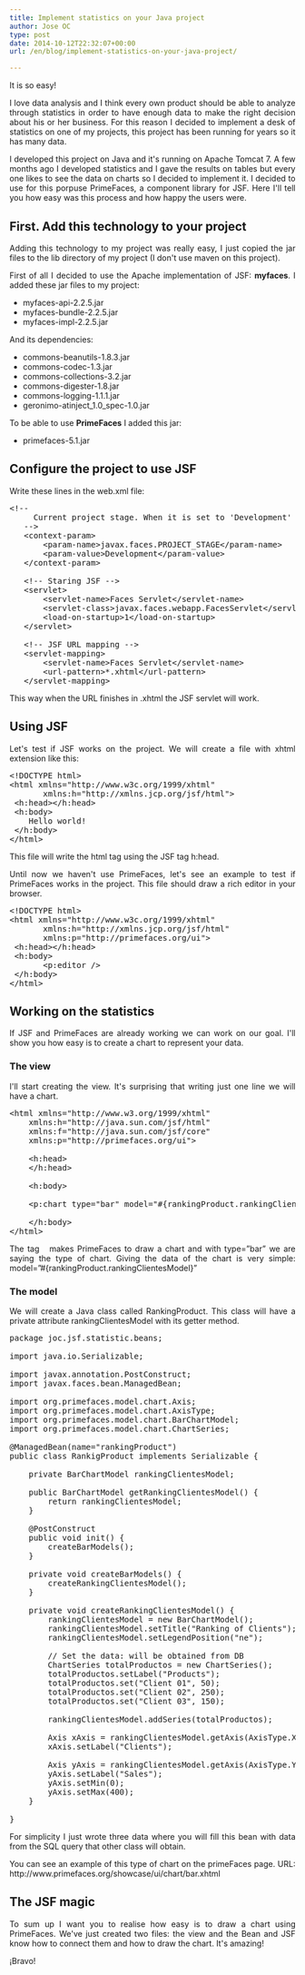 ```yaml
---
title: Implement statistics on your Java project
author: Jose OC
type: post
date: 2014-10-12T22:32:07+00:00
url: /en/blog/implement-statistics-on-your-java-project/

---
```

<p style="text-align: justify">
  It is so easy!
</p>

<p style="text-align: justify">
  I love data analysis and I think every own product should be able to analyze through statistics in order to have enough data to make the right decision about his or her business. For this reason I decided to implement a desk of statistics on one of my projects, this project has been running for years so it has many data.
</p>

<p style="text-align: justify">
  I developed this project on Java and it's running on Apache Tomcat 7. A few months ago I developed statistics and I gave the results on tables but every one likes to see the data on charts so I decided to implement it. I decided to use for this porpuse <span class="lang:default highlight:0 decode:true  crayon-inline">PrimeFaces</span>, a component library for <span class="lang:default highlight:0 decode:true  crayon-inline">JSF</span>. Here I'll tell you how easy was this process and how happy the users were.
</p>

<h2 style="text-align: justify">
  First. Add this technology to your project
</h2>

<p style="text-align: justify">
  Adding this technology to my project was really easy, I just copied the jar files to the lib directory of my project (I don't use maven on this project).
</p>

<p style="text-align: justify">
  First of all I decided to use the Apache implementation of JSF: <strong>myfaces</strong>. I added these jar files to my project:
</p>

<ul style="text-align: justify">
  <li style="text-align: justify">
    myfaces-api-2.2.5.jar
  </li>
  <li style="text-align: justify">
    myfaces-bundle-2.2.5.jar
  </li>
  <li style="text-align: justify">
    myfaces-impl-2.2.5.jar
  </li>
</ul>

<p style="text-align: justify">
  And its dependencies:
</p>

<ul style="text-align: justify">
  <li style="text-align: justify">
    commons-beanutils-1.8.3.jar
  </li>
  <li style="text-align: justify">
    commons-codec-1.3.jar
  </li>
  <li style="text-align: justify">
    commons-collections-3.2.jar
  </li>
  <li style="text-align: justify">
    commons-digester-1.8.jar
  </li>
  <li style="text-align: justify">
    commons-logging-1.1.1.jar
  </li>
  <li style="text-align: justify">
    geronimo-atinject_1.0_spec-1.0.jar
  </li>
</ul>

<p style="text-align: justify">
  To be able to use <strong>PrimeFaces</strong> I added this jar:
</p>

<ul style="text-align: justify">
  <li>
    primefaces-5.1.jar
  </li>
</ul>

<h2 style="text-align: justify">
  Configure the project to use JSF
</h2>

<p style="text-align: justify">
  Write these lines in the web.xml file:
</p>

<pre class="lang:xhtml decode:true" title="web.xml">&lt;!--
     Current project stage. When it is set to 'Development' Primefaces give a lot of debug information on the screen.
   --&gt;
   &lt;context-param&gt;
       &lt;param-name&gt;javax.faces.PROJECT_STAGE&lt;/param-name&gt;
       &lt;param-value&gt;Development&lt;/param-value&gt;
   &lt;/context-param&gt;

   &lt;!-- Staring JSF --&gt;
   &lt;servlet&gt;
       &lt;servlet-name&gt;Faces Servlet&lt;/servlet-name&gt;
       &lt;servlet-class&gt;javax.faces.webapp.FacesServlet&lt;/servlet-class&gt;
       &lt;load-on-startup&gt;1&lt;/load-on-startup&gt;
   &lt;/servlet&gt;

   &lt;!-- JSF URL mapping --&gt;
   &lt;servlet-mapping&gt;
       &lt;servlet-name&gt;Faces Servlet&lt;/servlet-name&gt;
       &lt;url-pattern&gt;*.xhtml&lt;/url-pattern&gt;
   &lt;/servlet-mapping&gt;
</pre>

<p style="text-align: justify">
  This way when the URL finishes in .xhtml the JSF servlet will work.
</p>

<h2 style="text-align: justify">
  Using JSF
</h2>

<p style="text-align: justify">
  Let's test if JSF works on the project. We will create a file with xhtml extension like this:
</p>

<pre class="lang:xhtml decode:true ">&lt;!DOCTYPE html&gt;
&lt;html xmlns="http://www.w3c.org/1999/xhtml"
       xmlns:h="http://xmlns.jcp.org/jsf/html"&gt;
 &lt;h:head&gt;&lt;/h:head&gt;
 &lt;h:body&gt;
    Hello world!
 &lt;/h:body&gt;
&lt;/html&gt;</pre>

<p style="text-align: justify">
  This file will write the html tag <head> using the JSF tag <span class="lang:default highlight:0 decode:true  crayon-inline ">h:head</span>.
</p>

<p style="text-align: justify">
  Until now we haven't use PrimeFaces, let's see an example to test if PrimeFaces works in the project. This file should draw a rich editor in your browser.
</p>

<pre class="lang:xhtml mark:4,7 decode:true ">&lt;!DOCTYPE html&gt;
&lt;html xmlns="http://www.w3c.org/1999/xhtml"
       xmlns:h="http://xmlns.jcp.org/jsf/html"
       xmlns:p="http://primefaces.org/ui"&gt;
 &lt;h:head&gt;&lt;/h:head&gt;
 &lt;h:body&gt;
       &lt;p:editor /&gt;
 &lt;/h:body&gt;
&lt;/html&gt;</pre>

<h2 style="text-align: justify">
  Working on the statistics
</h2>

<p style="text-align: justify">
  If JSF and PrimeFaces are already working we can work on our goal. I'll show you how easy is to create a chart to represent your data.
</p>

<h3 style="text-align: justify">
  The view
</h3>

<p style="text-align: justify">
  I'll start creating the view. It's surprising that writing just one line we will have a chart.
</p>

<pre class="lang:xhtml mark:11 decode:true" title="stat_bar_ranking_clients.xhtml">&lt;html xmlns="http://www.w3.org/1999/xhtml" 
    xmlns:h="http://java.sun.com/jsf/html" 
    xmlns:f="http://java.sun.com/jsf/core" 
    xmlns:p="http://primefaces.org/ui"&gt; 

    &lt;h:head&gt; 
    &lt;/h:head&gt; 

    &lt;h:body&gt;      

    &lt;p:chart type="bar" model="#{rankingProduct.rankingClientesModel}" style="height:300px"/&gt;

    &lt;/h:body&gt; 
&lt;/html&gt;
</pre>

<p style="text-align: justify">
  The tag <span class="lang:default highlight:0 decode:true  crayon-inline "><p:chart /></span>  makes PrimeFaces to draw a chart and with <span class="lang:default highlight:0 decode:true  crayon-inline ">type=&#8221;bar&#8221;</span> we are saying the type of chart. Giving the data of the chart is very simple: <span class="lang:xhtml highlight:0 decode:true crayon-inline">model=&#8221;#{rankingProduct.rankingClientesModel}&#8221;</span>
</p>

<h3 style="text-align: justify">
  The model
</h3>

<p style="text-align: justify">
  We will create a Java class called RankingProduct. This class will have a private attribute rankingClientesModel with its getter method.
</p>

<pre class="lang:java decode:true " title="RankingProduct.java">package joc.jsf.statistic.beans;

import java.io.Serializable;

import javax.annotation.PostConstruct;
import javax.faces.bean.ManagedBean;

import org.primefaces.model.chart.Axis;
import org.primefaces.model.chart.AxisType;
import org.primefaces.model.chart.BarChartModel;
import org.primefaces.model.chart.ChartSeries;

@ManagedBean(name="rankingProduct")
public class RankigProduct implements Serializable {

    private BarChartModel rankingClientesModel;

    public BarChartModel getRankingClientesModel() {
        return rankingClientesModel;
    }

    @PostConstruct
    public void init() {
        createBarModels();
    }

    private void createBarModels() {
        createRankingClientesModel();
    }

    private void createRankingClientesModel() {
        rankingClientesModel = new BarChartModel();
        rankingClientesModel.setTitle("Ranking of Clients");
        rankingClientesModel.setLegendPosition("ne");

        // Set the data: will be obtained from DB
        ChartSeries totalProductos = new ChartSeries();
        totalProductos.setLabel("Products");
        totalProductos.set("Client 01", 50);
        totalProductos.set("Client 02", 250);
        totalProductos.set("Client 03", 150);

        rankingClientesModel.addSeries(totalProductos);

        Axis xAxis = rankingClientesModel.getAxis(AxisType.X);
        xAxis.setLabel("Clients");

        Axis yAxis = rankingClientesModel.getAxis(AxisType.Y);
        yAxis.setLabel("Sales");
        yAxis.setMin(0);
        yAxis.setMax(400);
    }

}
</pre>

<p style="text-align: justify">
  For simplicity I just wrote three data where you will fill this bean with data from the SQL query that other class will obtain.
</p>

<p style="text-align: justify">
  You can see an example of this type of chart on the primeFaces page. URL: http://www.primefaces.org/showcase/ui/chart/bar.xhtml
</p>

<h2 style="text-align: justify">
  The JSF magic
</h2>

<p style="text-align: justify">
  To sum up I want you to realise how easy is to draw a chart using PrimeFaces. We've just created two files: the view and the Bean and JSF know how to connect them and how to draw the chart. It's amazing!
</p>

<p style="text-align: justify">
  ¡Bravo!
</p>